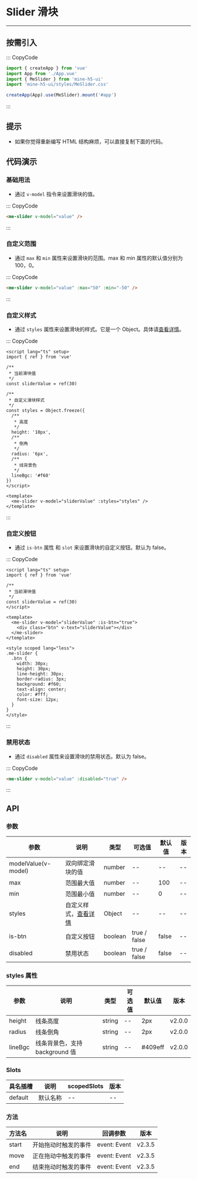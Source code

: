 # Slider 滑块

---

## 按需引入

::: CopyCode

```js
import { createApp } from 'vue'
import App from './App.vue'
import { MeSlider } from 'mine-h5-ui'
import 'mine-h5-ui/styles/MeSlider.css'

createApp(App).use(MeSlider).mount('#app')
```

:::

## 提示

- 如果你觉得重新编写 HTML 结构麻烦，可以直接复制下面的代码。

## 代码演示

### 基础用法

- 通过 `v-model` 指令来设置滑块的值。

::: CopyCode

```html
<me-slider v-model="value" />
```

:::

### 自定义范围

- 通过 `max` 和 `min` 属性来设置滑块的范围。max 和 min 属性的默认值分别为 100，0。

::: CopyCode

```html
<me-slider v-model="value" :max="50" :min="-50" />
```

:::

### 自定义样式

- 通过 `styles` 属性来设置滑块的样式。它是一个 Object。具体请[查看详情](#styles)。

::: CopyCode

```vue
<script lang="ts" setup>
import { ref } from 'vue'

/**
 * 当前滑块值
 */
const sliderValue = ref(30)

/**
 * 自定义滑块样式
 */
const styles = Object.freeze({
  /**
   * 高度
   */
  height: '10px',
  /**
   * 倒角
   */
  radius: '6px',
  /**
   * 线背景色
   */
  lineBgc: '#f60'
})
</script>

<template>
  <me-slider v-model="sliderValue" :styles="styles" />
</template>
```

:::

### 自定义按钮

- 通过 `is-btn` 属性 和 `slot` 来设置滑块的自定义按钮。默认为 false。

::: CopyCode

```vue
<script lang="ts" setup>
import { ref } from 'vue'

/**
 * 当前滑块值
 */
const sliderValue = ref(30)
</script>

<template>
  <me-slider v-model="sliderValue" :is-btn="true">
    <div class="btn" v-text="sliderValue"></div>
  </me-slider>
</template>

<style scoped lang="less">
.me-slider {
  .btn {
    width: 30px;
    height: 30px;
    line-height: 30px;
    border-radius: 3px;
    background: #f60;
    text-align: center;
    color: #fff;
    font-size: 12px;
  }
}
</style>
```

:::

### 禁用状态

- 通过 `disabled` 属性来设置滑块的禁用状态。默认为 false。

::: CopyCode

```html
<me-slider v-model="value" :disabled="true" />
```

:::

## API

### 参数

| 参数                | 说明                            | 类型    | 可选值       | 默认值 | 版本 |
| ------------------- | ------------------------------- | ------- | ------------ | ------ | ---- |
| modelValue(v-model) | 双向绑定滑块的值                | number  | --           | --     | --   |
| max                 | 范围最大值                      | number  | --           | 100    | --   |
| min                 | 范围最小值                      | number  | --           | 0      | --   |
| styles              | 自定义样式，[查看详情](#styles) | Object  | --           | --     | --   |
| is-btn              | 自定义按钮                      | boolean | true / false | false  | --   |
| disabled            | 禁用状态                        | boolean | true / false | false  | --   |

<h3 id="styles">styles 属性</h3>

| 参数    | 说明                           | 类型   | 可选值 | 默认值  | 版本   |
| ------- | ------------------------------ | ------ | ------ | ------- | ------ |
| height  | 线条高度                       | string | --     | 2px     | v2.0.0 |
| radius  | 线条倒角                       | string | --     | 2px     | v2.0.0 |
| lineBgc | 线条背景色，支持 background 值 | string | --     | #409eff | v2.0.0 |

### Slots

| 具名插槽 | 说明     | scopedSlots | 版本 |
| -------- | -------- | ----------- | ---- |
| default  | 默认名称 | --          | --   |

### 方法

| 方法名 | 说明                 | 回调参数     | 版本   |
| ------ | -------------------- | ------------ | ------ |
| start  | 开始拖动时触发的事件 | event: Event | v2.3.5 |
| move   | 正在拖动中触发的事件 | event: Event | v2.3.5 |
| end    | 结束拖动时触发的事件 | event: Event | v2.3.5 |
